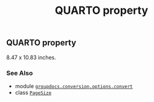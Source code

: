 ﻿---
title: QUARTO property
second_title: GroupDocs.Conversion for Python via .NET API References
description: 
type: docs
weight: 190
url: /python-net/groupdocs.conversion.options.convert/pagesize/quarto/
is_root: false
---

## QUARTO property


8.47 x 10.83 inches.

### See Also
* module [`groupdocs.conversion.options.convert`](../../)
* class [`PageSize`](/conversion/python-net/groupdocs.conversion.options.convert/pagesize)
